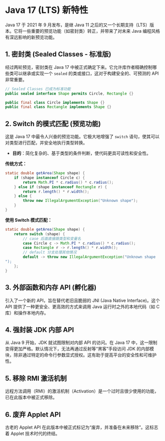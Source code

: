 # Java 17 (LTS) 新特性

Java 17 于 2021 年 9 月发布，是继 Java 11 之后的又一个长期支持（LTS）版本。它将一些重要的预览功能（如密封类）转正，并带来了对未来 Java 编程风格有深远影响的新预览功能。

## 1. 密封类 (Sealed Classes - 标准版)

经过两轮预览，密封类在 Java 17 中被正式确定下来。它允许库作者精确控制哪些类可以继承或实现一个 `sealed` 的类或接口，这对于构建安全的、可预测的 API 非常重要。

```java
// Sealed Classes 已成为标准功能
public sealed interface Shape permits Circle, Rectangle {}

public final class Circle implements Shape {}
public final class Rectangle implements Shape {}
```

## 2. Switch 的模式匹配 (预览功能)

这是 Java 17 中最令人兴奋的预览功能。它极大地增强了 `switch` 语句，使其可以对类型进行匹配，并安全地执行类型转换。

- **目的**：简化复杂的、基于类型的条件判断，使代码更具可读性和安全性。

**传统方式：**
```java
static double getArea(Shape shape) {
    if (shape instanceof Circle c) {
        return Math.PI * c.radius() * c.radius();
    } else if (shape instanceof Rectangle r) {
        return r.length() * r.width();
    } else {
        throw new IllegalArgumentException("Unknown shape");
    }
}
```

**使用 Switch 模式匹配：**
```java
static double getArea(Shape shape) {
    return switch (shape) {
        // case 后面直接跟类型和变量名
        case Circle c -> Math.PI * c.radius() * c.radius();
        case Rectangle r -> r.length() * r.width();
        // default 分支处理其他情况
        default -> throw new IllegalArgumentException("Unknown shape
");
    };
}
```

## 3. 外部函数和内存 API (孵化器)

引入了一个新的 API，旨在替代老旧且脆弱的 JNI (Java Native Interface)。这个 API 提供了一种更安全、更高效的方式来调用 Java 运行时之外的本地代码（如 C 库）和操作本地内存。

## 4. 强封装 JDK 内部 API

从 Java 9 开始，JDK 就试图限制对内部 API 的访问。在 Java 17 中，这一限制变得更加严格。默认情况下，无法再通过反射等“黑客”手段访问 JDK 的内部模块，除非通过特定的命令行参数显式授权。这有助于提高平台的安全性和可维护性。

## 5. 移除 RMI 激活机制

远程方法调用（RMI）的激活机制（Activation）是一个过时且很少使用的功能，已在此版本中被正式移除。

## 6. 废弃 Applet API

古老的 Applet API 在此版本中被正式标记为“废弃，并准备在未来移除”。这标志着 Applet 技术时代的终结。
